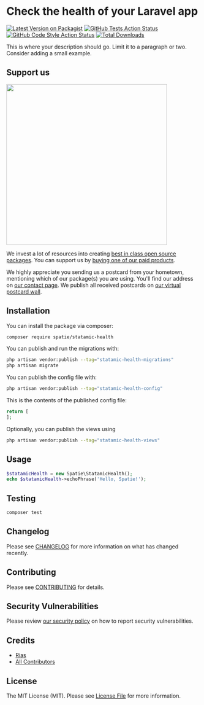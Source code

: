 # Check the health of your Laravel app

[![Latest Version on Packagist](https://img.shields.io/packagist/v/spatie/statamic-health.svg?style=flat-square)](https://packagist.org/packages/spatie/statamic-health)
[![GitHub Tests Action Status](https://img.shields.io/github/workflow/status/spatie/statamic-health/run-tests?label=tests)](https://github.com/spatie/statamic-health/actions?query=workflow%3Arun-tests+branch%3Amain)
[![GitHub Code Style Action Status](https://img.shields.io/github/workflow/status/spatie/statamic-health/Check%20&%20fix%20styling?label=code%20style)](https://github.com/spatie/statamic-health/actions?query=workflow%3A"Check+%26+fix+styling"+branch%3Amain)
[![Total Downloads](https://img.shields.io/packagist/dt/spatie/statamic-health.svg?style=flat-square)](https://packagist.org/packages/spatie/statamic-health)

This is where your description should go. Limit it to a paragraph or two. Consider adding a small example.

## Support us

[<img src="https://github-ads.s3.eu-central-1.amazonaws.com/statamic-health.jpg?t=1" width="419px" />](https://spatie.be/github-ad-click/statamic-health)

We invest a lot of resources into creating [best in class open source packages](https://spatie.be/open-source). You can support us by [buying one of our paid products](https://spatie.be/open-source/support-us).

We highly appreciate you sending us a postcard from your hometown, mentioning which of our package(s) you are using. You'll find our address on [our contact page](https://spatie.be/about-us). We publish all received postcards on [our virtual postcard wall](https://spatie.be/open-source/postcards).

## Installation

You can install the package via composer:

```bash
composer require spatie/statamic-health
```

You can publish and run the migrations with:

```bash
php artisan vendor:publish --tag="statamic-health-migrations"
php artisan migrate
```

You can publish the config file with:

```bash
php artisan vendor:publish --tag="statamic-health-config"
```

This is the contents of the published config file:

```php
return [
];
```

Optionally, you can publish the views using

```bash
php artisan vendor:publish --tag="statamic-health-views"
```

## Usage

```php
$statamicHealth = new Spatie\StatamicHealth();
echo $statamicHealth->echoPhrase('Hello, Spatie!');
```

## Testing

```bash
composer test
```

## Changelog

Please see [CHANGELOG](CHANGELOG.md) for more information on what has changed recently.

## Contributing

Please see [CONTRIBUTING](.github/CONTRIBUTING.md) for details.

## Security Vulnerabilities

Please review [our security policy](../../security/policy) on how to report security vulnerabilities.

## Credits

- [Rias](https://github.com/spatie)
- [All Contributors](../../contributors)

## License

The MIT License (MIT). Please see [License File](LICENSE.md) for more information.
